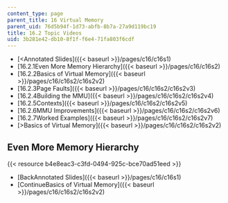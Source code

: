 ```yaml
---
content_type: page
parent_title: 16 Virtual Memory
parent_uid: 76d5b94f-1d73-abfb-8b7a-27a9d119bc19
title: 16.2 Topic Videos
uid: 3b281e42-db10-8f1f-f6e4-71fa803f6cdf
---
```


*   [<Annotated Slides]({{< baseurl >}}/pages/c16/c16s1)
*   [16.2.1Even More Memory Hierarchy]({{< baseurl >}}/pages/c16/c16s2)
*   [16.2.2Basics of Virtual Memory]({{< baseurl >}}/pages/c16/c16s2/c16s2v2)
*   [16.2.3Page Faults]({{< baseurl >}}/pages/c16/c16s2/c16s2v3)
*   [16.2.4Building the MMU]({{< baseurl >}}/pages/c16/c16s2/c16s2v4)
*   [16.2.5Contexts]({{< baseurl >}}/pages/c16/c16s2/c16s2v5)
*   [16.2.6MMU Improvements]({{< baseurl >}}/pages/c16/c16s2/c16s2v6)
*   [16.2.7Worked Examples]({{< baseurl >}}/pages/c16/c16s2/c16s2v7)
*   [\>Basics of Virtual Memory]({{< baseurl >}}/pages/c16/c16s2/c16s2v2)

Even More Memory Hierarchy
--------------------------

{{< resource b4e8eac3-c3fd-0494-925c-bce70ad51eed >}}

*   [BackAnnotated Slides]({{< baseurl >}}/pages/c16/c16s1)
*   [ContinueBasics of Virtual Memory]({{< baseurl >}}/pages/c16/c16s2/c16s2v2)